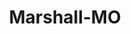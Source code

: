 ---
title: Marshall-MO
slug: marshall-mo
f_state:
- cms/state/missouri.md
f_locations:
- cms/payday-loan/check-into-cash-12172.md
- cms/payday-loan/check-into-cash-12218.md
- cms/payday-loan/check-into-cash-of-missouri-13476.md
- cms/payday-loan/lendnation-20330.md
- cms/payday-loan/payroll-advance-inc-24250.md
- cms/payday-loan/quick-cash-inc-25094.md
- cms/payday-loan/quik-cash-25423.md
- cms/payday-loan/quik-cash-25438.md
- cms/payday-loan/rent-a-center-25876.md
- cms/payday-loan/saline-county---wic-26185.md
updated-on: '2024-05-30T13:41:28.615Z'
created-on: '2024-05-30T13:41:28.615Z'
published-on: '2024-05-30T13:54:32.469Z'
f_city: Marshall
layout: '[city].html'
tags: city
---